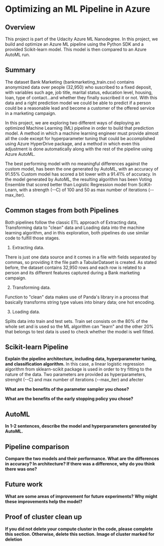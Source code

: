 # Optimizing an ML Pipeline in Azure

## Overview
This project is part of the Udacity Azure ML Nanodegree.
In this project, we build and optimize an Azure ML pipeline using the Python SDK and a provided Scikit-learn model.
This model is then compared to an Azure AutoML run.

## Summary

The dataset Bank Marketing (bankmarketing_train.csv) contains anonymized data over people (32,950) who suscribed to a fixed deposit, with variables such age, job title, marital status, education level, housing, loan, type of contact...and whether they finally suscribed it or not. With this data and a right prediction model we could be able to predict if a person could be a reasonable lead and become a customer of the offered service in a marketing campaign.

In this project, we are exploring two different ways of deploying an optimized Machine Learning (ML) pipeline in order to build that prediction model. A method in which a machine learning engineer must provide almost all the code except for hyperparameter tuning that could be accomplished using Azure HyperDrive package, and a method in which even this adjustment is done automatically along with the rest of the pipeline using Azure AutoML.

The best performing model with no meaningful differences against the custom model, has been the one generated by AutoML, with an accuracy of 91.55% Custom model has scored a bit lower with a 91.41% of accuracy. In the model generated by AutoML, the resulting algorithm has been Voting Ensemble that scored better than Logistic Regression model from SciKit-Learn, with a strength (--C) of 100 and 50 as max number of iterations (--max_iter).

## Common stages from both Pipelines
Both pipelines follow the classic ETL approach of Extracting data, Transforming data to "clean" data and Loading data into the machine learning algorithm, and in this exploration, both pipelines do use similar code to fulfill those stages.

1. Extracting data.

There is just one data source and it comes in a file with fields separated by commas, so providing it the file path a TabularDataset is created. As stated before, the dataset contains 32,950 rows and each row is related to a person and its different features captured during a Bank marketing campaign.

2. Transforming data.

Function to "clean" data makes use of Panda's library in a process that basically transforms string type values into binary data; one hot encoding.

3. Loading data.

Splits data into train and test sets. Train set consists on the 80% of the whole set and is used so the  ML algorithm can "learn" and the other 20% that belongs to test data is used to check whether the model is well fitted.

## Scikit-learn Pipeline
**Explain the pipeline architecture, including data, hyperparameter tuning, and classification algorithm.**
In this case, a linear logistic regression algorithm from sklearn-scikit package is used in order to try fitting to the nature of the data. Two parameters are provided as hyperparameters, strenght (--C) and max number of iterations (--max_iter) and afecter

**What are the benefits of the parameter sampler you chose?**

**What are the benefits of the early stopping policy you chose?**

## AutoML
**In 1-2 sentences, describe the model and hyperparameters generated by AutoML.**

## Pipeline comparison
**Compare the two models and their performance. What are the differences in accuracy? In architecture? If there was a difference, why do you think there was one?**

## Future work
**What are some areas of improvement for future experiments? Why might these improvements help the model?**

## Proof of cluster clean up
**If you did not delete your compute cluster in the code, please complete this section. Otherwise, delete this section.**
**Image of cluster marked for deletion**
